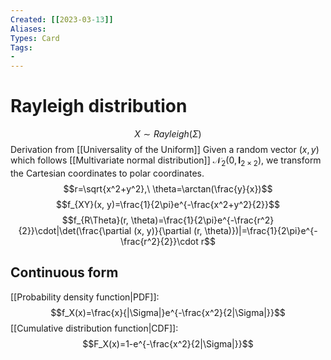 ```yaml
---
Created: [[2023-03-13]]
Aliases: 
Types: Card
Tags: 
- 
---
```

# Rayleigh distribution
$$X\sim Rayleigh(\Sigma)$$
Derivation from [[Universality of the Uniform]]
Given a random vector $(x, y)$ which follows [[Multivariate normal distribution]] $\mathcal{N}_2(0, \mathbf{I}_{2\times2})$, we transform the Cartesian coordinates to polar coordinates. 
$$r=\sqrt{x^2+y^2},\ \theta=\arctan(\frac{y}{x})$$
$$f_{XY}(x, y)=\frac{1}{2\pi}e^{-\frac{x^2+y^2}{2}}$$
$$f_{R\Theta}(r, \theta)=\frac{1}{2\pi}e^{-\frac{r^2}{2}}\cdot|\det(\frac{\partial (x, y)}{\partial (r, \theta)})|=\frac{1}{2\pi}e^{-\frac{r^2}{2}}\cdot r$$
## Continuous form
[[Probability density function|PDF]]:
$$f_X(x)=\frac{x}{|\Sigma|}e^{-\frac{x^2}{2|\Sigma|}}$$
[[Cumulative distribution function|CDF]]:
$$F_X(x)=1-e^{-\frac{x^2}{2|\Sigma|}}$$
